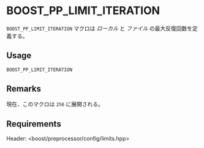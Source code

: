 # BOOST_PP_LIMIT_ITERATION

`BOOST_PP_LIMIT_ITERATION` マクロは *ローカル* と *ファイル* の最大反復回数を定義する。

## Usage

```cpp
BOOST_PP_LIMIT_ITERATION
```

## Remarks

現在、このマクロは `256` に展開される。

## Requirements

Header: &lt;boost/preprocessor/config/limits.hpp&gt;

